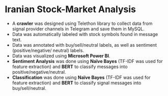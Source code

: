 # Iranian Stock-Market Analysis


* A **crawler** was designed using Telethon library to collect data from signal provider channels in Telegram and save them in MySQL.
* Data was automatically labeled with stock symbols found in message text.
* Data was annotated with buy/sell/neutral labels, as well as sentiment (positive/negative/ neutral) labels.
* Data was visualized using **Microsoft Power BI**.
* **Sentiment Analysis** was done using **Naïve Bayes** (TF-IDF was used for feature extraction) and **BERT** to classify messages into positive/negative/neutral.
* **Classification** was done using **Naïve Bayes** (TF-IDF was used for feature extraction) and **BERT** to classify signal messages into buy/sell/neutral.
